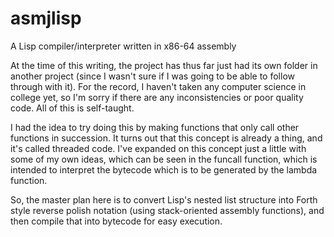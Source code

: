 # asmjlisp
A Lisp compiler/interpreter written in x86-64 assembly

At the time of this writing, the project has thus far just had its own folder in another project (since I wasn't sure if I was going to be able to follow through with it). For the record, I haven't taken any computer science in college yet, so I'm sorry if there are any inconsistencies or poor quality code. All of this is self-taught.

I had the idea to try doing this by making functions that only call other functions in succession. It turns out that this concept is already a thing, and it's called threaded code. I've expanded on this concept just a little with some of my own ideas, which can be seen in the funcall function, which is intended to interpret the bytecode which is to be generated by the lambda function.

So, the master plan here is to convert Lisp's nested list structure into Forth style reverse polish notation (using stack-oriented assembly functions), and then compile that into bytecode for easy execution.
